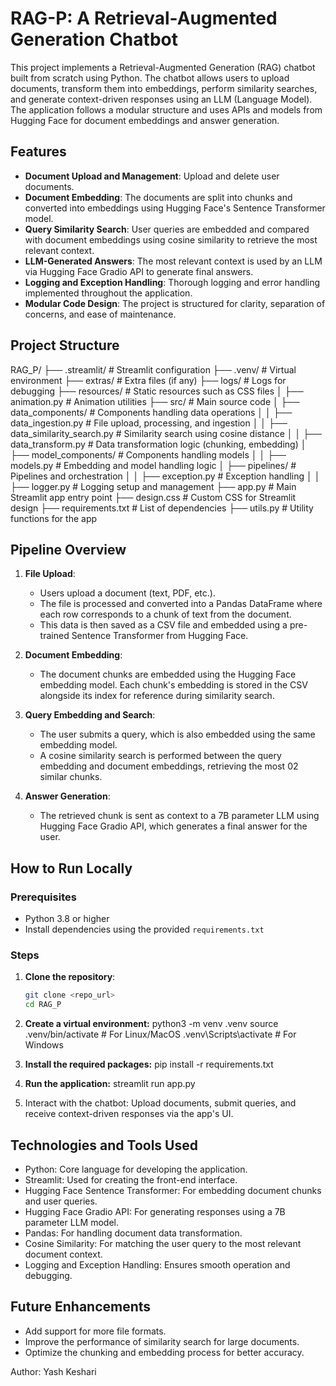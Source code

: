 # RAG-P: A Retrieval-Augmented Generation Chatbot

This project implements a Retrieval-Augmented Generation (RAG) chatbot built from scratch using Python. The chatbot allows users to upload documents, transform them into embeddings, perform similarity searches, and generate context-driven responses using an LLM (Language Model). The application follows a modular structure and uses APIs and models from Hugging Face for document embeddings and answer generation.

## Features
- **Document Upload and Management**: Upload and delete user documents.
- **Document Embedding**: The documents are split into chunks and converted into embeddings using Hugging Face's Sentence Transformer model.
- **Query Similarity Search**: User queries are embedded and compared with document embeddings using cosine similarity to retrieve the most relevant context.
- **LLM-Generated Answers**: The most relevant context is used by an LLM via Hugging Face Gradio API to generate final answers.
- **Logging and Exception Handling**: Thorough logging and error handling implemented throughout the application.
- **Modular Code Design**: The project is structured for clarity, separation of concerns, and ease of maintenance.

## Project Structure
RAG_P/
├── .streamlit/              # Streamlit configuration
├── .venv/                   # Virtual environment
├── extras/                  # Extra files (if any)
├── logs/                    # Logs for debugging
├── resources/               # Static resources such as CSS files
│   ├── animation.py         # Animation utilities
├── src/                     # Main source code
│   ├── data_components/      # Components handling data operations
│   │   ├── data_ingestion.py         # File upload, processing, and ingestion
│   │   ├── data_similarity_search.py # Similarity search using cosine distance
│   │   ├── data_transform.py         # Data transformation logic (chunking, embedding)
│   ├── model_components/     # Components handling models
│   │   ├── models.py                 # Embedding and model handling logic
│   ├── pipelines/            # Pipelines and orchestration
│   │   ├── exception.py              # Exception handling
│   │   ├── logger.py                 # Logging setup and management
├── app.py                   # Main Streamlit app entry point
├── design.css               # Custom CSS for Streamlit design
├── requirements.txt         # List of dependencies
├── utils.py                 # Utility functions for the app


## Pipeline Overview

1. **File Upload**: 
   - Users upload a document (text, PDF, etc.).
   - The file is processed and converted into a Pandas DataFrame where each row corresponds to a chunk of text from the document.
   - This data is then saved as a CSV file and embedded using a pre-trained Sentence Transformer from Hugging Face.

2. **Document Embedding**:
   - The document chunks are embedded using the Hugging Face embedding model. Each chunk's embedding is stored in the CSV alongside its index for reference during similarity search.

3. **Query Embedding and Search**:
   - The user submits a query, which is also embedded using the same embedding model.
   - A cosine similarity search is performed between the query embedding and document embeddings, retrieving the most 02 similar chunks.

4. **Answer Generation**:
   - The retrieved chunk is sent as context to a 7B parameter LLM using Hugging Face Gradio API, which generates a final answer for the user.

## How to Run Locally

### Prerequisites
- Python 3.8 or higher
- Install dependencies using the provided `requirements.txt`

### Steps

1. **Clone the repository**:
   ```bash
   git clone <repo_url>
   cd RAG_P
2. **Create a virtual environment:**
  python3 -m venv .venv
source .venv/bin/activate  # For Linux/MacOS
 .venv\Scripts\activate    # For Windows

3. **Install the required packages:**
   pip install -r requirements.txt

4. **Run the application:**
   streamlit run app.py

5. Interact with the chatbot: Upload documents, submit queries, and receive context-driven responses via the app's UI.

## Technologies and Tools Used
- Python: Core language for developing the application.
- Streamlit: Used for creating the front-end interface.
- Hugging Face Sentence Transformer: For embedding document chunks and user queries.
- Hugging Face Gradio API: For generating responses using a 7B parameter LLM model.
- Pandas: For handling document data transformation.
- Cosine Similarity: For matching the user query to the most relevant document context.
- Logging and Exception Handling: Ensures smooth operation and debugging.

## Future Enhancements
- Add support for more file formats.
- Improve the performance of similarity search for large documents.
- Optimize the chunking and embedding process for better accuracy.

Author: Yash Keshari
